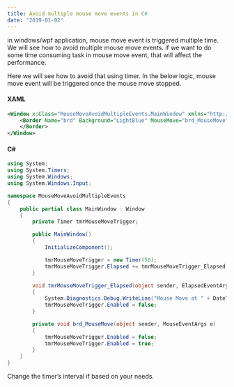 ```yaml
---
title: Avoid multiple mouse move events in C#
date: "2019-01-02"
---
```


in windows/wpf application, mouse move event is triggered multiple time. We will see how to avoid multiple mouse move events. if we want to do some time consuming task in mouse move event, that will affect the performance.

Here we will see how to avoid that using timer. In the below logic, mouse move event will be triggered once the mouse move stopped.

#### XAML

```XML
<Window x:Class="MouseMoveAvoidMultipleEvents.MainWindow" xmlns="http://schemas.microsoft.com/winfx/2006/xaml/presentation" xmlns:x="http://schemas.microsoft.com/winfx/2006/xaml" Title="MainWindow" Height="350" Width="525">
    <Border Name="brd" Background="LightBlue" MouseMove="brd_MouseMove" >
    </Border>
</Window>
```

#### C&#35;

```C#
using System;
using System.Timers;
using System.Windows;
using System.Windows.Input;

namespace MouseMoveAvoidMultipleEvents
{
    public partial class MainWindow : Window
    {
        private Timer tmrMouseMoveTrigger;

        public MainWindow()
        {
            InitializeComponent();

            tmrMouseMoveTrigger = new Timer(50);
            tmrMouseMoveTrigger.Elapsed += tmrMouseMoveTrigger_Elapsed;
        }

        void tmrMouseMoveTrigger_Elapsed(object sender, ElapsedEventArgs e)
        {
            System.Diagnostics.Debug.WriteLine("Mouse Move at " + DateTime.Now.Ticks.ToString());
            tmrMouseMoveTrigger.Enabled = false;
        }

        private void brd_MouseMove(object sender, MouseEventArgs e)
        {
            tmrMouseMoveTrigger.Enabled = false;
            tmrMouseMoveTrigger.Enabled = true;
        }
    }
}
```

Change the timer’s interval if based on your needs.
